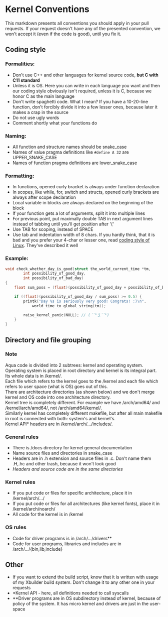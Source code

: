 # Kernel Conventions
This markdown presents all conventions you should apply in your pull requests.
If your request doesn't have any of the presented convention, we won't accept it (even if the code is good), until you fix it.


## Coding style
### Formalities:
- Don't use C++ and other languages for kernel source code, **but C with C11 standard**
- Unless it is OS. Here you can write in each language you want and then our coding style obviously isn't required, unless it is C, because we honor C as the main language
- Don't write spaghetti code. What I mean? If you have a 10-20-line function, don't forcibly divide it into a few lesser ones, because later it makes a crap in the source
- Do not use ugly words
- Comment shortly what your functions do

### Naming:
- All function and structure names should be snake_case
- Names of value pragma definitions like `#define A 32` are UPPER_SNAKE_CASE
- Names of function pragma definitions are lower_snake_case

### Formatting:
- In functions, opened curly bracket is always under function declaration
- In scopes, like while, for, switch and structs, opened curly brackets are always after scope declaration
- Local variable in blocks are always declared on the beginning of the block
- If your function gets a lot of arguments, split it into multiple lines
- For previous point, put maximally double TAB in next argument lines instead of tabbing until you'll get position after '('
- Use TAB for scoping, instead of SPACE
- Use tab and indentation width of 8 chars. If you hardly think, that it is bad and you prefer your 4-char or lesser one, read [coding style of Linux](https://www.kernel.org/doc/html/v4.10/process/coding-style.html). They've described it well


### Example:

```c
void check_whether_day_is_good(struct the_world_current_time *tm,
		int possibility_of_good_day,
		int possibility_of_bad_day)
{
	float sum_poss = (float)(possibility_of_good_day + possibility_of_bad_day);

	if ((float)(possibility_of_good_day / sum_poss) >= 0.5) {
		printk("Day %s is seriously very good! Congrats! :)\n", 
			world_time_to_global_string(tm));

		raise_kernel_panic(NULL); // ( ͡° ͜ʖ ͡°)
	}
}
```

## Directory and file grouping
### Note
Aqua code is divided into 2 subtrees: kernel and operating system.  
Operating system is placed in root directory and kernel is its integral part. Its whole data is in /kernel/.  
Each file which refers to the kernel goes to the /kernel and each file which refers to user space (what is OS) goes out of this.  
There are architecture directories (as shown below) and we don't merge kernel and OS code into one architecture directory.  
Kernel tree is completely different. For example we have /arch/amd64/ and /kernel/arch/amd64/, not /arch/amd64/kernel/.  
Similarly kernel has completely different makefile, but after all main makefile in root is connected with both: system's and kernel's.  
Kernel API\* headers are in /kernel/arch/.../includes/.

### General rules
- There is /docs directory for kernel general documentation
- Name source files and directories in snake_case
- Headers are in .h extension and source files in .c. Don't name them .H,.hc and other trash, because it won't look good
- *Headers and source code are in the same directories*

### Kernel rules
- If you put code or files for specific architecture, place it in /kernel/arch/.../
- If you put code or files for all architectures (like kernel fonts), place it in /kernel/arch/noarch/
- All code for the kernel is in /kernel

### OS rules
- Code for driver programs is in /arch/.../drivers\*\*
- Code for user programs, libraries and includes are in /arch/.../{bin,lib,include}

## Other
- If you want to extend the build script, know that it is written with usage of my Xbuilder build system. Don't change it to any other one in your requests
- \*Kernel API - here, all definitions needed to call syscalls
- \*\*Driver programs are in OS subdirectory instead of kernel, because of policy of the system. It has micro kernel and drivers are just in the user-space

